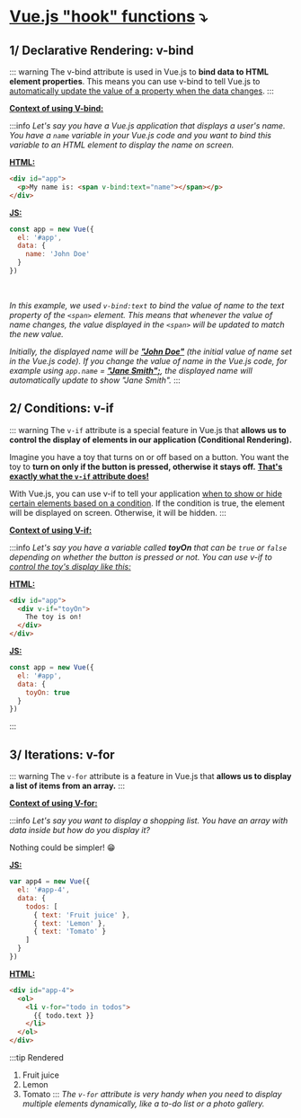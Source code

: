 # <u>Vue.js "hook" functions</u> ⤵️

## 1/ Declarative Rendering: v-bind
::: warning
The v-bind attribute is used in Vue.js to **bind data to HTML element properties**. This means you can use v-bind to tell Vue.js to <u>automatically update the value of a property when the data changes</u>.
:::

<u>**Context of using V-bind:**</u>

:::info
*Let's say you have a Vue.js application that displays a user's name. You have a `name` variable in your Vue.js code and you want to bind this variable to an HTML element to display the name on screen.*

<u>**HTML:**</u>

```html
<div id="app">
  <p>My name is: <span v-bind:text="name"></span></p>
</div>
```

<u>**JS:**</u>

```js
const app = new Vue({
  el: '#app',
  data: {
    name: 'John Doe'
  }
})
```
<br/>

*In this example, we used `v-bind:text` to bind the value of name to the text property of the `<span>` element. This means that whenever the value of name changes, the value displayed in the `<span>` will be updated to match the new value.*

*Initially, the displayed name will be <u>**"John Doe"**</u> (the initial value of name set in the Vue.js code). If you change the value of name in the Vue.js code, for example using `app.name` = <u>**"Jane Smith";**</u>, the displayed name will automatically update to show "Jane Smith".*
:::
<br/>

## 2/ Conditions: v-if

::: warning
The `v-if` attribute is a special feature in Vue.js that **allows us to control the display of elements in our application (Conditional Rendering).**

Imagine you have a toy that turns on or off based on a button. You want the toy to **turn on only if the button is pressed, otherwise it stays off.** <u>**That's exactly what the `v-if` attribute does!**</u>

With Vue.js, you can use v-if to tell your application <u>when to show or hide certain elements based on a condition</u>. If the condition is true, the element will be displayed on screen. Otherwise, it will be hidden.
:::

<u>**Context of using V-if:**</u>

:::info
*Let's say you have a variable called **toyOn** that can be `true` or `false` depending on whether the button is pressed or not. You can use v-if to <u>control the toy's display like this:</u>*

<u>**HTML:**</u>

```html
<div id="app">
  <div v-if="toyOn">
    The toy is on!
  </div>
</div>
```

<u>**JS:**</u>
```js
const app = new Vue({
  el: '#app',
  data: {
    toyOn: true
  }
})
```
:::

## 3/ Iterations: v-for

::: warning
The `v-for` attribute is a feature in Vue.js that **allows us to display a list of items from an array.**
:::

<u>**Context of using V-for:**</u>

:::info
*Let's say you want to display a shopping list. You have an array with data inside but how do you display it?*

Nothing could be simpler! 😁

<u>**JS:**</u>
```js
var app4 = new Vue({
  el: '#app-4',
  data: {
    todos: [
      { text: 'Fruit juice' },
      { text: 'Lemon' },
      { text: 'Tomato' }
    ]
  }
})
```

<u>**HTML:**</u>

```html
<div id="app-4">
  <ol>
    <li v-for="todo in todos">
      {{ todo.text }}
    </li>
  </ol>
</div>
```
:::tip Rendered
1. Fruit juice
2. Lemon
3. Tomato
:::
*The `v-for` attribute is very handy when you need to display multiple elements dynamically, like a to-do list or a photo gallery.* 